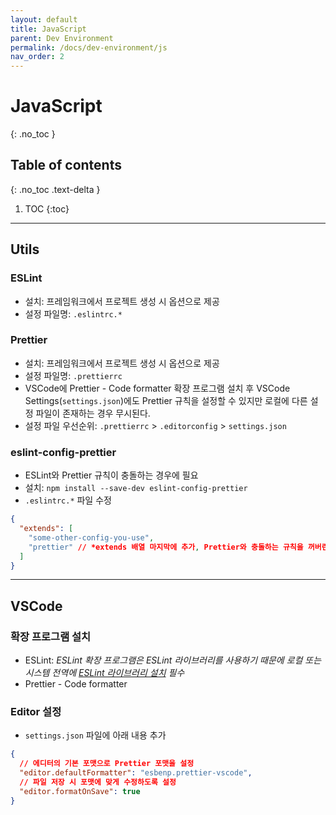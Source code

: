 ```yaml
---
layout: default
title: JavaScript
parent: Dev Environment
permalink: /docs/dev-environment/js
nav_order: 2
---
```


# JavaScript
{: .no_toc }

## Table of contents
{: .no_toc .text-delta }

1. TOC
{:toc}

---

## Utils

### ESLint
- 설치: 프레임워크에서 프로젝트 생성 시 옵션으로 제공
- 설정 파일명: `.eslintrc.*`

### Prettier
- 설치: 프레임워크에서 프로젝트 생성 시 옵션으로 제공
- 설정 파일명: `.prettierrc`
- VSCode에 Prettier - Code formatter 확장 프로그램 설치 후 VSCode Settings(`settings.json`)에도 Prettier 규칙을 설정할 수 있지만 로컬에 다른 설정 파일이 존재하는 경우 무시된다.
- 설정 파일 우선순위: `.prettierrc` > `.editorconfig` > `settings.json`

### eslint-config-prettier
- ESLint와 Prettier 규칙이 충돌하는 경우에 필요
- 설치: `npm install --save-dev eslint-config-prettier`
- `.eslintrc.*` 파일 수정

```json
{
  "extends": [
    "some-other-config-you-use",
    "prettier" // *extends 배열 마지막에 추가, Prettier와 충돌하는 규칙을 꺼버린다.
  ]
}
```

---

## VSCode

### 확장 프로그램 설치
- ESLint: *ESLint 확장 프로그램은 ESLint 라이브러리를 사용하기 때문에 로컬 또는 시스템 전역에 [ESLint 라이브러리 설치](#eslint) 필수*
- Prettier - Code formatter

### Editor 설정
- `settings.json` 파일에 아래 내용 추가

```json
{
  // 에디터의 기본 포맷으로 Prettier 포맷을 설정
  "editor.defaultFormatter": "esbenp.prettier-vscode",
  // 파일 저장 시 포맷에 맞게 수정하도록 설정
  "editor.formatOnSave": true
}
```
